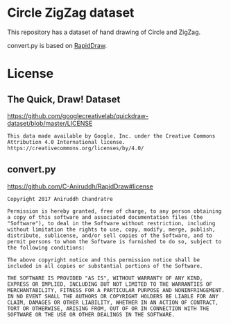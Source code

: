 # Circle ZigZag dataset

This repository has a dataset of hand drawing of Circle and ZigZag.

convert.py is based on [RapidDraw](https://github.com/C-Aniruddh/RapidDraw/tree/in-dev/processing).
# License

## The Quick, Draw! Dataset

https://github.com/googlecreativelab/quickdraw-dataset/blob/master/LICENSE

```
This data made available by Google, Inc. under the Creative Commons Attribution 4.0 International license.
https://creativecommons.org/licenses/by/4.0/
```

## convert.py

https://github.com/C-Aniruddh/RapidDraw#license

```
Copyright 2017 Aniruddh Chandratre

Permission is hereby granted, free of charge, to any person obtaining a copy of this software and associated documentation files (the "Software"), to deal in the Software without restriction, including without limitation the rights to use, copy, modify, merge, publish, distribute, sublicense, and/or sell copies of the Software, and to permit persons to whom the Software is furnished to do so, subject to the following conditions:

The above copyright notice and this permission notice shall be included in all copies or substantial portions of the Software.

THE SOFTWARE IS PROVIDED "AS IS", WITHOUT WARRANTY OF ANY KIND, EXPRESS OR IMPLIED, INCLUDING BUT NOT LIMITED TO THE WARRANTIES OF MERCHANTABILITY, FITNESS FOR A PARTICULAR PURPOSE AND NONINFRINGEMENT. IN NO EVENT SHALL THE AUTHORS OR COPYRIGHT HOLDERS BE LIABLE FOR ANY CLAIM, DAMAGES OR OTHER LIABILITY, WHETHER IN AN ACTION OF CONTRACT, TORT OR OTHERWISE, ARISING FROM, OUT OF OR IN CONNECTION WITH THE SOFTWARE OR THE USE OR OTHER DEALINGS IN THE SOFTWARE.
```

